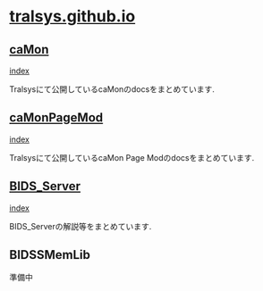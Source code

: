 # [tralsys.github.io](https://tralsys.github.io)
## [caMon](caMon/index.md)
[index](caMon/index.md)

Tralsysにて公開しているcaMonのdocsをまとめています.

## [caMonPageMod](caMonPageMod/index.md)
[index](caMonPageMod/index.md)

Tralsysにて公開しているcaMon Page Modのdocsをまとめています.

## [BIDS_Server](BIDS_Server/index.md)
[index](BIDS_Server/index.md)

BIDS_Serverの解説等をまとめています.

## BIDSSMemLib
準備中
